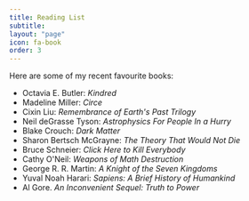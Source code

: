 ```yaml
---
title: Reading List
subtitle:
layout: "page"
icon: fa-book
order: 3
---
```


Here are some of my recent favourite books:

- Octavia E. Butler: *Kindred*
- Madeline Miller: *Circe*
- Cixin Liu: *Remembrance of Earth's Past Trilogy*
- Neil deGrasse Tyson: *Astrophysics For People In a Hurry*
- Blake Crouch: *Dark Matter*
- Sharon Bertsch McGrayne: *The Theory That Would Not Die*
- Bruce Schneier: *Click Here to Kill Everybody*
- Cathy O'Neil: *Weapons of Math Destruction*
- George R. R. Martin: *A Knight of the Seven Kingdoms*
- Yuval Noah Harari: *Sapiens: A Brief History of Humankind*
- Al Gore. *An Inconvenient Sequel: Truth to Power*

